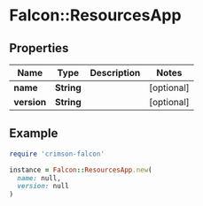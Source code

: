 # Falcon::ResourcesApp

## Properties

| Name | Type | Description | Notes |
| ---- | ---- | ----------- | ----- |
| **name** | **String** |  | [optional] |
| **version** | **String** |  | [optional] |

## Example

```ruby
require 'crimson-falcon'

instance = Falcon::ResourcesApp.new(
  name: null,
  version: null
)
```

